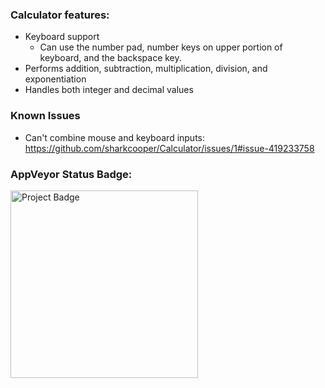 ### Calculator features:
- Keyboard support
  - Can use the number pad, number keys on upper portion of keyboard, and the backspace key. 
- Performs addition, subtraction, multiplication, division, and exponentiation
- Handles both integer and decimal values

### Known Issues
- Can't combine mouse and keyboard inputs: https://github.com/sharkcooper/Calculator/issues/1#issue-419233758


### AppVeyor Status Badge:
<img src="https://ci.appveyor.com/api/projects/status/sharkcooper/Calculatorsvg=true" alt="Project Badge" width="300">
